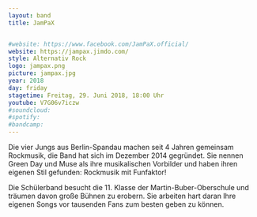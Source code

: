 ```yaml
---
layout: band
title: JamPaX


#website: https://www.facebook.com/JamPaX.official/
website: https://jampax.jimdo.com/
style: Alternativ Rock
logo: jampax.png
picture: jampax.jpg
year: 2018
day: friday
stagetime: Freitag, 29. Juni 2018, 18:00 Uhr
youtube: V7G06v7iczw
#soundcloud:
#spotify:
#bandcamp:
---
```


Die vier Jungs aus Berlin-Spandau machen seit 4 Jahren gemeinsam Rockmusik,
die Band hat sich im Dezember 2014 gegründet. Sie nennen Green Day und Muse
als ihre musikalischen Vorbilder und haben ihren eigenen Stil gefunden:
Rockmusik mit Funfaktor!

Die Schülerband besucht die 11. Klasse der Martin-Buber-Oberschule und träumen
davon große Bühnen zu erobern. Sie arbeiten hart daran Ihre eigenen Songs vor
tausenden Fans zum besten geben zu können.
